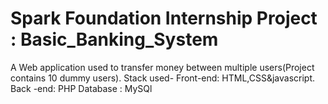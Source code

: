 # Spark Foundation Internship Project : Basic_Banking_System
A Web application used to transfer money between multiple users(Project contains 10 dummy users). 
Stack used- Front-end: HTML,CSS&javascript.
            Back -end: PHP Database : MySQl
